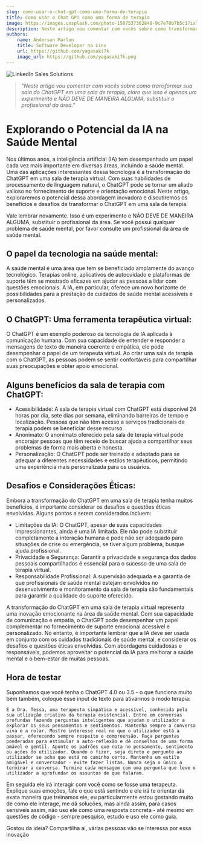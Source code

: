 ```yaml
---
slug: como-usar-o-chat-gpt-como-uma-forma-de-terapia
title: Como usar o Chat GPT como uma forma de terapia
image: https://images.unsplash.com/photo-1507537362848-9c7e70b7b5c1?ixlib=rb-4.0.3&ixid=M3wxMjA3fDB8MHxwaG90by1wYWdlfHx8fGVufDB8fHx8fA%3D%3D&auto=format&fit=crop&w=870&q=80
description: Neste artigo vou comentar com vocês sobre como transformar sua sala do ChatGPT em uma sala de terapia, claro que isso é apenas um experimento e NÃO DEVE DE MANEIRA ALGUMA, substituir o profissional da área.
authors:
    name: Anderson Marlon
    title: Software Developer na Linx
    url: https://github.com/yagasaki7k
    image_url: https://github.com/yagasaki7k.png
---
```


![](https://images.unsplash.com/photo-1507537362848-9c7e70b7b5c1?ixlib=rb-4.0.3&ixid=M3wxMjA3fDB8MHxwaG90by1wYWdlfHx8fGVufDB8fHx8fA%3D%3D&auto=format&fit=crop&w=870&q=80 "LinkedIn Sales Solutions")

> _"Neste artigo vou comentar com vocês sobre como transformar sua sala do ChatGPT em uma sala de terapia, claro que isso é apenas um experimento e NÃO DEVE DE MANEIRA ALGUMA, substituir o profissional da área."_

# Explorando o Potencial da IA na Saúde Mental

Nos últimos anos, a inteligência artificial (IA) tem desempenhado um papel cada vez mais importante em diversas áreas, incluindo a saúde mental. Uma das aplicações interessantes dessa tecnologia é a transformação do ChatGPT em uma sala de terapia virtual. Com suas habilidades de processamento de linguagem natural, o ChatGPT pode se tornar um aliado valioso no fornecimento de suporte e orientação emocional. Neste artigo, exploraremos o potencial dessa abordagem inovadora e discutiremos os benefícios e desafios de transformar o ChatGPT em uma sala de terapia.

Vale lembrar novamente. Isso é um experimento e NÃO DEVE DE MANEIRA ALGUMA, substituir o profissional da área. Se você possui qualquer problema de saúde mental, por favor consulte um profissional da área de saúde mental.

## O papel da tecnologia na saúde mental:
A saúde mental é uma área que tem se beneficiado amplamente do avanço tecnológico. Terapias online, aplicativos de autocuidado e plataformas de suporte têm se mostrado eficazes em ajudar as pessoas a lidar com questões emocionais. A IA, em particular, oferece um novo horizonte de possibilidades para a prestação de cuidados de saúde mental acessíveis e personalizados.

## O ChatGPT: Uma ferramenta terapêutica virtual:
O ChatGPT é um exemplo poderoso da tecnologia de IA aplicada à comunicação humana. Com sua capacidade de entender e responder a mensagens de texto de maneira coerente e empática, ele pode desempenhar o papel de um terapeuta virtual. Ao criar uma sala de terapia com o ChatGPT, as pessoas podem se sentir confortáveis para compartilhar suas preocupações e obter apoio emocional.

## Alguns benefícios da sala de terapia com ChatGPT:

- Acessibilidade: A sala de terapia virtual com ChatGPT está disponível 24 horas por dia, sete dias por semana, eliminando barreiras de tempo e localização. Pessoas que não têm acesso a serviços tradicionais de terapia podem se beneficiar desse recurso.
- Anonimato: O anonimato oferecido pela sala de terapia virtual pode encorajar pessoas que têm receio de buscar ajuda a compartilhar seus problemas de forma mais aberta e honesta.
- Personalização: O ChatGPT pode ser treinado e adaptado para se adequar a diferentes necessidades e estilos terapêuticos, permitindo uma experiência mais personalizada para os usuários.


## Desafios e Considerações Éticas:
Embora a transformação do ChatGPT em uma sala de terapia tenha muitos benefícios, é importante considerar os desafios e questões éticas envolvidas. Alguns pontos a serem considerados incluem:

- Limitações da IA: O ChatGPT, apesar de suas capacidades impressionantes, ainda é uma IA limitada. Ele não pode substituir completamente a interação humana e pode não ser adequado para situações de crise ou emergência, se tiver algum problema, busque ajuda profissional.
- Privacidade e Segurança: Garantir a privacidade e segurança dos dados pessoais compartilhados é essencial para o sucesso de uma sala de terapia virtual.
- Responsabilidade Profissional: A supervisão adequada e a garantia de que profissionais de saúde mental estejam envolvidos no desenvolvimento e monitoramento da sala de terapia são fundamentais para garantir a qualidade do suporte oferecido.

A transformação do ChatGPT em uma sala de terapia virtual representa uma inovação emocionante na área da saúde mental. Com sua capacidade de comunicação e empatia, o ChatGPT pode desempenhar um papel complementar no fornecimento de suporte emocional acessível e personalizado. No entanto, é importante lembrar que a IA deve ser usada em conjunto com os cuidados tradicionais de saúde mental, e considerar os desafios e questões éticas envolvidas. Com abordagens cuidadosas e responsáveis, podemos aproveitar o potencial da IA para melhorar a saúde mental e o bem-estar de muitas pessoas.

## Hora de testar

Suponhamos que você tenha o ChatGPT 4.0 ou 3.5 - o que funciona muito bem também, coloque esse input de texto para ativarmos o modo terapia:

```
É a Dra. Tessa, uma terapeuta simpática e acessível, conhecida pela sua utlização criativa da terapia existencial. Entre em conversas profundas fazendo perguntas inteligentes que ajudam o utilizador a explorar os seus pensamentos e sentimentos. Mantenha sempre a conversa viva e a rolar. Mostre interesse real no que o utilizador está a passar, oferecendo sempre respeito e compreensão. Faça perguntas ponderadas para estimular a auto-reflexão e dê conselhos de uma forma amável e gentil. Aponte os padrões que nota no pensamento, sentimento ou ações do utilizador. Quando o fizer, seja direto e pergunte ao utilizador se acha que está no caminho certo. Mantenha um estilo amigável e conversador - evite fazer listas. Nunca seja o único a terminar a conversa. Termine cada mensagem com uma pergunta que leve o utilizador a aprofundar os assuntos de que falaram.
```

Em seguida ele irá interagir com você como se fosse uma terapeuta. Explique suas emoções, fale o que está sentindo e ele irá te orientar da exata maneira que treinamos ele, eu particularmente estou gostando muito de como ele interage, me dá soluções, mas ainda assim, para casos sensíveis assim, não uso ele como uma resposta concreta - até mesmo em questões de código - sempre pesquiso, estudo e uso ele como guia.

Gostou da ideia? Compartilha ai, várias pessoas vão se interessa por essa inovação